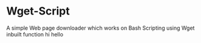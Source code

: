 # Wget-Script
A simple Web page downloader which works on Bash Scripting using Wget inbuilt function
hi hello
